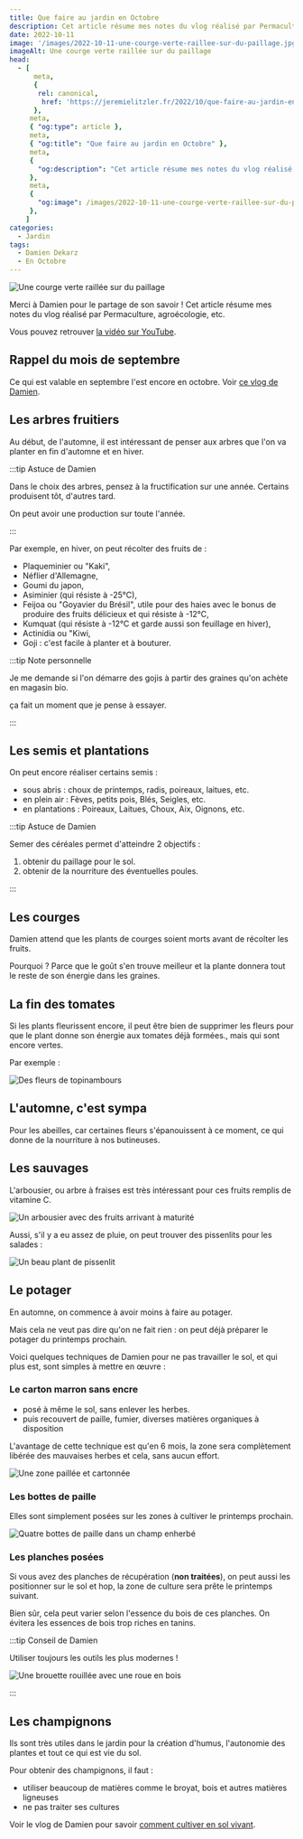 ```yaml
---
title: Que faire au jardin en Octobre
description: Cet article résume mes notes du vlog réalisé par Permaculture, agroecologie, etc
date: 2022-10-11
image: '/images/2022-10-11-une-courge-verte-raillee-sur-du-paillage.jpg'
imageAlt: Une courge verte raillée sur du paillage
head:
  - [
      meta,
      {
       rel: canonical,
        href: 'https://jeremielitzler.fr/2022/10/que-faire-au-jardin-en-octobre-damien-dekarz/',
      },
     meta,
     { "og:type": article },
     meta,
     { "og:title": "Que faire au jardin en Octobre" },
     meta,
     {
       "og:description": "Cet article résume mes notes du vlog réalisé par Permaculture, agroecologie, etc",
     },
     meta,
     {
       "og:image": /images/2022-10-11-une-courge-verte-raillee-sur-du-paillage.jpg,
     },
    ]
categories:
  - Jardin
tags:
  - Damien Dekarz
  - En Octobre
---
```


![Une courge verte raillée sur du paillage](/images/2022-10-11-une-courge-verte-raillee-sur-du-paillage.jpg 'Crédits : image extraite du vlog de Damien')

Merci à Damien pour le partage de son savoir ! Cet article résume mes notes du vlog réalisé par Permaculture, agroécologie, etc.

Vous pouvez retrouver [la vidéo sur YouTube](https://www.youtube.com/watch?v=GswUGxztnpU).

<!-- more -->

## Rappel du mois de septembre

Ce qui est valable en septembre l'est encore en octobre. Voir [ce vlog de Damien](https://www.youtube.com/watch?v=con-c2_o9uc).

## Les arbres fruitiers

Au début, de l'automne, il est intéressant de penser aux arbres que l'on va planter en fin d'automne et en hiver.

:::tip Astuce de Damien

Dans le choix des arbres, pensez à la fructification sur une année. Certains produisent tôt, d'autres tard.

On peut avoir une production sur toute l'année.

:::

Par exemple, en hiver, on peut récolter des fruits de :

- Plaqueminier ou "Kaki",
- Néflier d'Allemagne,
- Goumi du japon,
- Asiminier (qui résiste à -25°C),
- Feijoa ou "Goyavier du Brésil", utile pour des haies avec le bonus de produire des fruits délicieux et qui résiste à -12°C,
- Kumquat (qui résiste à -12°C et garde aussi son feuillage en hiver),
- Actinidia ou "Kiwi,
- Goji : c'est facile à planter et à bouturer.

:::tip Note personnelle

Je me demande si l'on démarre des gojis à partir des graines qu'on achète en magasin bio.

ça fait un moment que je pense à essayer.

:::

## Les semis et plantations

On peut encore réaliser certains semis :

- sous abris : choux de printemps, radis, poireaux, laitues, etc.
- en plein air : Fèves, petits pois, Blés, Seigles, etc.
- en plantations : Poireaux, Laitues, Choux, Aix, Oignons, etc.

:::tip Astuce de Damien

Semer des céréales permet d'atteindre 2 objectifs :

1. obtenir du paillage pour le sol.
2. obtenir de la nourriture des éventuelles poules.

:::

## Les courges

Damien attend que les plants de courges soient morts avant de récolter les fruits.

Pourquoi ? Parce que le goût s'en trouve meilleur et la plante donnera tout le reste de son énergie dans les graines.

## La fin des tomates

Si les plants fleurissent encore, il peut être bien de supprimer les fleurs pour que le plant donne son énergie aux tomates déjà formées., mais qui sont encore vertes.

Par exemple :

![Des fleurs de topinambours](./images/fleurs-de-topinambours.jpg 'Crédits : image extraite du vlog de Damien')

## L'automne, c'est sympa

Pour les abeilles, car certaines fleurs s'épanouissent à ce moment, ce qui donne de la nourriture à nos butineuses.

## Les sauvages

L'arbousier, ou arbre à fraises est très intéressant pour ces fruits remplis de vitamine C.

![Un arbousier avec des fruits arrivant à maturité](./images/arbousier.jpg 'Crédits : image extraite du vlog de Damien')

Aussi, s'il y a eu assez de pluie, on peut trouver des pissenlits pour les salades :

![Un beau plant de pissenlit](./images/plant-de-pissenlit.jpg 'Crédits : image extraite du vlog de Damien')

## Le potager

En automne, on commence à avoir moins à faire au potager.

Mais cela ne veut pas dire qu'on ne fait rien : on peut déjà préparer le potager du printemps prochain.

Voici quelques techniques de Damien pour ne pas travailler le sol, et qui plus est, sont simples à mettre en œuvre :

### Le carton marron sans encre

- posé à même le sol, sans enlever les herbes.
- puis recouvert de paille, fumier, diverses matières organiques à disposition

L'avantage de cette technique est qu'en 6 mois, la zone sera complètement libérée des mauvaises herbes et cela, sans aucun effort.

![Une zone paillée et cartonnée](./images/zone-cartonnee-et-paillee.jpg 'Crédits : image extraite du vlog de Damien')

### Les bottes de paille

Elles sont simplement posées sur les zones à cultiver le printemps prochain.

![Quatre bottes de paille dans un champ enherbé](./images/bottes-de-paille.jpg 'Crédits : image extraite du vlog de Damien')

### Les planches posées

Si vous avez des planches de récupération (**non traitées**), on peut aussi les positionner sur le sol et hop, la zone de culture sera prête le printemps suivant.

Bien sûr, cela peut varier selon l'essence du bois de ces planches. On évitera les essences de bois trop riches en tanins.

:::tip Conseil de Damien

Utiliser toujours les outils les plus modernes !

![Une brouette rouillée avec une roue en bois](./images/brouette.jpg 'Crédits : image extraite du vlog de Damien')

:::

## Les champignons

Ils sont très utiles dans le jardin pour la création d'humus, l'autonomie des plantes et tout ce qui est vie du sol.

Pour obtenir des champignons, il faut :

- utiliser beaucoup de matières comme le broyat, bois et autres matières ligneuses
- ne pas traiter ses cultures

Voir le vlog de Damien pour savoir [comment cultiver en sol vivant](../comment-jardiner-avec-un-sol-vivant-damien-dekarz/index.md).

